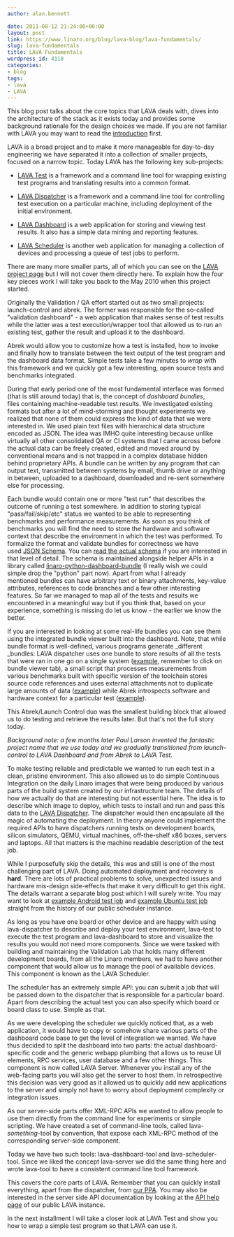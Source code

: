 ```yaml
---
author: alan.bennett

date: 2011-08-12 21:24:00+00:00
layout: post
link: https://www.linaro.org/blog/lava-blog/lava-fundamentals/
slug: lava-fundamentals
title: LAVA Fundamentals
wordpress_id: 4118
categories:
- blog
tags:
- lava
- LAVA
---
```


This blog post talks about the core topics that LAVA deals with, dives into the architecture of the stack as it exists today and provides some background rationale for the design choices we made. If you are not familiar with LAVA you may want to read the [introduction](http://www.linaro.org/linaro-blog/2011/08/10/lava-introduction/) first.

<!-- more -->

LAVA is a broad project and to make it more manageable for day-to-day engineering we have separated it into a collection of smaller projects, focused on a narrow topic. Today LAVA has the following key sub-projects:




  * [LAVA Test](https://launchpad.net/lava-test) is a framework and a command line tool for wrapping existing test programs and translating results into a common format.


  * [LAVA Dispatcher](https://launchpad.net/lava-dispatcher) is a framework and a command line tool for controlling test execution on a particular machine, including deployment of the initial environment.


  * [LAVA Dashboard](https://launchpad.net/lava-dashboard) is a web application for storing and viewing test results. It also has a simple data mining and reporting features.


  * [LAVA Scheduler](https://launchpad.net/lava-scheduler) is another web application for managing a collection of devices and processing a queue of test jobs to perform.


There are many more smaller parts, all of which you can see on the [LAVA project page](http://launchpad.net/lava) but I will not cover them directly here. To explain how the four key pieces work I will take you back to the May 2010 when this project started.

Originally the Validation / QA effort started out as two small projects: launch-control and abrek. The former was responsible for the so-called "validation dashboard" - a web application that makes sense of test results while the latter was a test execution/wrapper tool that allowed us to run an existing test, gather the result and upload it to the dashboard.

Abrek would allow you to customize how a test is installed, how to invoke and finally how to translate between the text output of the test program and the dashboard data format. Simple tests take a few minutes to _wrap_ with this framework and we quickly got a few interesting, open source tests and benchmarks integrated.

During that early period one of the most fundamental interface was formed (that is still around today) that is, the concept of _dashboard bundles_, files containing machine-readable test results. We investigated existing formats but after a lot of mind-storming and thought experiments we realized that none of them could express the kind of data that we were interested in. We used plain text files with hierarchical data structure encoded as JSON. The idea was IMHO quite interesting because unlike virtually all other consolidated QA or CI systems that I came across before the actual data can be freely created, edited and moved around by conventional means and is not trapped in a complex database hidden behind proprietary APIs. A bundle can be written by any program that can output text, transmitted between systems by email, thumb drive or anything in between, uploaded to a dashboard, downloaded and re-sent somewhere else for processing.

Each bundle would contain one or more "test run" that describes the outcome of running a test somewhere. In addition to storing typical "pass/fail/skip/etc" status we wanted to be able to representing benchmarks and performance measurements. As soon as you think of benchmarks you will find the need to store the hardware and software context that describe the environment in which the test was performed. To formalize the format and validate bundles for correctness we have used [JSON Schema](http://tools.ietf.org/html/draft-zyp-json-schema-02). You can [read the actual schema](http://bazaar.launchpad.net/~linaro-validation/linaro-python-dashboard-bundle/trunk/view/head:/linaro_dashboard_bundle/schemas/dashboard_bundle_format_1.2.json) if you are interested in that level of detail. The schema is maintained alongside helper APIs in a library called [linaro-python-dashboard-bundle](https://launchpad.net/linaro-python-dashboard-bundle) (I really wish we could simple drop the "python" part now). Apart from what I already mentioned bundles can have arbitrary text or binary attachments, key-value attributes, references to code branches and a few other interesting features. So far we managed to map all of the tests and results we encountered in a meaningful way but if you think that, based on your experience, something is missing do let us know - the earlier we know the better.

If you are interested in looking at some real-life bundles you can see them using the integrated bundle viewer built into the dashboard. Note, that while bundle format is well-defined, various programs generate _different _bundles: LAVA dispatcher uses one bundle to store results of all the tests that were ran in one go on a single system ([example](http://validation.linaro.org/lava-server/dashboard/streams/anonymous/lava-daily/bundles/bea57bc187496dda60a21432934b800712e5b920/), remember to click on bundle viewer tab), a small script that processes measurements from various benchmarks built with specific version of the toolchain stores source code references and uses external attachments not to duplicate large amounts of data ([example](http://validation.linaro.org/lava-server/dashboard/streams/anonymous/gcc/bundles/04e0bd44704435721a384fb615ef6aea42570520/)) while Abrek introspects software and hardware context for a particular test ([example](http://validation.linaro.org/lava-server/dashboard/streams/anonymous/zyga/bundles/826e8c18b519e40db6aa51c22c65a0f2f62146da/)).

This Abrek/Launch Control duo was the smallest building block that allowed us to do testing and retrieve the results later. But that's not the full story today.

_Background note: a few months later Paul Larson invented the fantastic project name that we use today and we gradually transitioned from launch-control to LAVA Dashboard and from Abrek to LAVA Test._

To make testing reliable and predictable we wanted to run each test in a clean, pristine environment. This also allowed us to do simple Continuous Integration on the daily Linaro images that were being produced by various parts of the build system created by our infrastructure team. The details of how we actually do that are interesting but not essential here. The idea is to describe which image to deploy, which tests to install and run and pass this data to the [LAVA Dispatcher](https://launchpad.net/lava-dispatcher). The dispatcher would then encapsulate all the magic of automating the deployment. In theory anyone could implement the required APIs to have dispatchers running tests on development boards, silicon simulators, QEMU, virtual machines, off-the-shelf x86 boxes, servers and laptops. All that matters is the machine readable description of the test job.

While I purposefully skip the details, this was and still is one of the most challenging part of LAVA. Doing automated deployment and recovery is **hard**. There are lots of practical problems to solve, unexpected issues and hardware mis-design side-effects that make it very difficult to get this right. The details warrant a separate blog post which I will surely write. You may want to look at [example Android test job](http://validation.linaro.org/lava-server/scheduler/job/55) and [example Ubuntu test job](http://validation.linaro.org/lava-server/scheduler/job/383) straight from the history of our public scheduler instance.

As long as you have one board or other device and are happy with using lava-dispatcher to describe and deploy your test environment, lava-test to execute the test program and lava-dashboard to store and visualize the results you would not need more components. Since we were tasked with building and maintaining the Validation Lab that holds many different development boards, from all the Linaro members, we had to have another component that would allow us to manage the pool of available devices. This component is known as the LAVA Scheduler.

The scheduler has an extremely simple API: you can submit a job that will be passed down to the dispatcher that is responsible for a particular board. Apart from describing the actual test you can also specify which board or board class to use. Simple as that.

As we were developing the scheduler we quickly noticed that, as a web application, it would have to copy or somehow share various parts of the dashboard code base to get the level of integration we wanted. We have thus decided to split the dashboard into two parts: the actual dashboard-specific code and the generic webapp plumbing that allows us to reuse UI elements, RPC services, user database and a few other things. This component is now called LAVA Server. Whenever you install any of the web-facing parts you will also get the server to host them. In retrospective this decision was very good as it allowed us to quickly add new applications to the server and simply not have to worry about deployment complexity or integration issues.

As our server-side parts offer XML-RPC APIs we wanted to allow people to use them directly from the command line for experiments or simple scripting. We have created a set of command-line tools, called lava-_something_-tool by convention, that expose each XML-RPC method of the corresponding server-side component.

Today we have two such tools: lava-dashboard-tool and lava-scheduler-tool. Since we liked the concept lava-server we did the same thing here and wrote lava-tool to have a consistent command line tool framework.

This covers the core parts of LAVA. Remember that you can quickly install everything, apart from the dispatcher, from [our PPA](https://launchpad.net/~linaro-validation/+archive/ppa). You may also be interested in the server side API documentation by looking at the [API help page](http://validation.linaro.org/lava-server/api/help/) of our public LAVA instance.

In the next installment I will take a closer look at LAVA Test and show you how to wrap a simple test program so that LAVA can use it.
